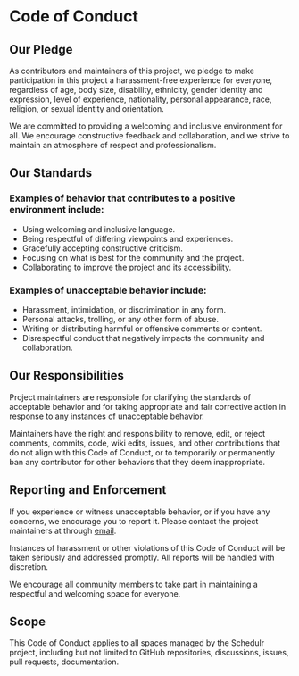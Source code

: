 # Code of Conduct
## Our Pledge
As contributors and maintainers of this project, we pledge to make participation in this project a harassment-free experience for everyone, regardless of age, body size, disability, ethnicity, gender identity and expression, level of experience, nationality, personal appearance, race, religion, or sexual identity and orientation.

We are committed to providing a welcoming and inclusive environment for all. We encourage constructive feedback and collaboration, and we strive to maintain an atmosphere of respect and professionalism.

## Our Standards
### Examples of behavior that contributes to a positive environment include:
- Using welcoming and inclusive language.
- Being respectful of differing viewpoints and experiences.
- Gracefully accepting constructive criticism.
- Focusing on what is best for the community and the project.
- Collaborating to improve the project and its accessibility.

### Examples of unacceptable behavior include:
- Harassment, intimidation, or discrimination in any form.
- Personal attacks, trolling, or any other form of abuse.
- Writing or distributing harmful or offensive comments or content.
- Disrespectful conduct that negatively impacts the community and collaboration.

## Our Responsibilities
Project maintainers are responsible for clarifying the standards of acceptable behavior and for taking appropriate and fair corrective action in response to any instances of unacceptable behavior.

Maintainers have the right and responsibility to remove, edit, or reject comments, commits, code, wiki edits, issues, and other contributions that do not align with this Code of Conduct, or to temporarily or permanently ban any contributor for other behaviors that they deem inappropriate.

## Reporting and Enforcement
If you experience or witness unacceptable behavior, or if you have any concerns, we encourage you to report it. Please contact the project maintainers at through [email](mailto:aidenchan0397@gmail.com).

Instances of harassment or other violations of this Code of Conduct will be taken seriously and addressed promptly. All reports will be handled with discretion.

We encourage all community members to take part in maintaining a respectful and welcoming space for everyone.

## Scope
This Code of Conduct applies to all spaces managed by the Schedulr project, including but not limited to GitHub repositories, discussions, issues, pull requests, documentation.

